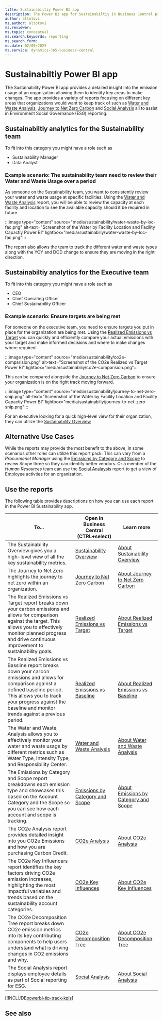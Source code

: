 ```yaml
---
title: Sustainabiltiy Power BI app
description: The Power BI app for Sustainabiltiy in Business Central provides comprehensive Sustainabiltiy analytics to stakeholders at all levels of your organization.
author: altotovi
ms.author: altotovi
ms.reviewer: 
ms.topic: conceptual
ms.search.keywords: reporting
ms.search.form: 
ms.date: 02/05/2025
ms.service: dynamics-365-business-central
---
```


# Sustainabiltiy Power BI app

The Sustainability Power BI app provides a detailed insight into the emission usage of an organization allowing them to identify key areas to make changes. The app provides a variety of reports focusing on different key areas that organizations would want to keep track of such as [Water and Waste Analysis](sustainability-powerbi-water-and-waste-analysis.md), [Journey to Net Zero Carbon](sustainability-powerbi-journey-to-net-zero-carbon.md) and [Social Analysis](https://businesscentral.dynamics.com?page=37091) all to assist in Environment Social Governance (ESG) reporting.


## Sustainabiltiy analytics for the Sustainability team

To fit into this category you might have a role such as
- Sustainability Manager 
- Data Analyst

### Example scenario: The sustainability team need to review their Water and Waste Usage over a period

As someone on the Sustainability team, you want to consistently review your water and waste usage at specific facilities. Using the [Water and Waste Analysis](sustainability-powerbi-water-and-waste-analysis.md) report, you will be able to review the capacity at each facility and location to see the available capacity should it be required in future.

:::image type="content" source="media/sustainability/water-waste-by-loc-fac.png" alt-text="Screenshot of the Water by Facility Location and Facility Capactiy Power BI" lightbox="media/sustainabiliy/water-waste-by-loc-fac.png":::

The report also allows the team to track the different water and waste types along with the YOY and DOD change to ensure they are moving in the right direction.


## Sustainabiltiy analytics for the Executive team
To fit into this category you might have a role such as
- CEO
- Chief Operating Officer
- Chief Sustainability Officer

### Example scenario: Ensure targets are being met

For someone on the executive team, you need to ensure targets you put in place for the organization are being met. Using the  [Realized Emissions vs Target](sustainability-powerbi-realized-emissions-vs-target.md) you can quickly and efficiently compare your actual emissions with your target and make informed decisions and where to make changes where required.

:::image type="content" source="media/sustainability/co2e-comparision.png" alt-text="Screenshot of the CO2e Realized vs Target Power BI" lightbox="media/sustainabiliy/co2e-comparision.png":::

This can be compared alongside the [Journey to Net Zero Carbon](sustainability-powerbi-journey-to-net-zero-carbon.md) to ensure your organization is on the right track moving forward.

:::image type="content" source="media/sustainability/journey-to-net-zero-snip.png" alt-text="Screenshot of the Water by Facility Location and Facility Capactiy Power BI" lightbox="media/sustainabiliy/journey-to-net-zero-snip.png":::

For an executive looking for a quick high-level view for their organization, they can utilize the [Sustainability Overview](sustainability-powerbi-sustainability-overview.md)

## Alternative Use Cases

While the reports may provide the most benefit to the above, in some scenarios other roles can utilize this report pack. This can vary from a *Procurmenet Manager* using the [Emissions by Category and Scope](sustainability-powerbi-emissions-by-category-and-scope.md) to review Scope three so they can identify better vendors. Or a member of the *Human Resources* team can use the [Social Analaysis](sustainability-powerbi-social-analysis.md) report to get a view of Employee activties for an organization.


## Use the reports

The following table provides descriptions on how you can use each report in the Power BI Sustainability app.

|To... | Open in Business Central (CTRL+select) | Learn more |
|------|---------------------------------------|----------- |
|The Sustainability Overview gives you a high-level view of all the key sustainability metrics.| [Sustainability Overview](https://businesscentral.dynamics.com?page=37084) | [About Sustainability Overview](sustainability-powerbi-sustainability-overview.md)|
|The Journey to Net Zero highlights the journey to net zero within an organization.| [Journey to Net Zero Carbon](https://businesscentral.dynamics.com?page=37090) | [About Journey to Net Zero Carbon](sustainability-powerbi-journey-to-net-zero-carbon.md)|
|The Realized Emissions vs Target report breaks down your carbon emissions and allows for comparison against the target. This allows you to effectively monitor planned progress and drive continuous improvement to sustainability goals.| [Realized Emissions vs Target](https://businesscentral.dynamics.com?page=37085) | [About Realized Emissions vs Target](sustainability-powerbi-realized-emissions-vs-target.md)|
|The Realized Emissions vs Bassline report breaks down your carbon emissions and allows for comparison against a defined baseline period. This allows you to track your progress against the baseline and monitor trends against a previous period.| [Realized Emissions vs Baseline](https://businesscentral.dynamics.com?page=37086) | [About Realized Emissions vs Baseline](sustainability-powerbi-realized-emissions-vs-baseline.md)|
|The Water and Waste Analysis allows you to effectively monitor your water and waste usage by different metrics such as Water Type, Intensity Type, and Responsibility Center.| [Water and Waste Analysis](https://businesscentral.dynamics.com?page=37087) | [About Water and Waste Analysis](sustainability-powerbi-water-and-waste-analysis.md)|
|The Emissions by Category and Scope report breakdowns each emission type and showcases this based on the Account Category and the Scope so you can see how each account and scope is tracking. | [Emissions by Category and Scope](https://businesscentral.dynamics.com?page=37088) | [About Emissions by Category and Scope](sustainability-powerbi-emissions-by-category-and-scope.md)|
|The CO2e Analysis report provides detailed insight into you CO2e Emissions and how you are purchasing Carbon Credit.| [CO2e Analysis](https://businesscentral.dynamics.com?page=37089) | [About CO2e Analysis](sustainability-powerbi-co2e-analysis.md)|
|The CO2e Key Influencers report identifies the key factors driving CO2e emission increases, highlighting the most impactful variables and trends based on the sustainability account categories.| [CO2e Key Influences](https://businesscentral.dynamics.com?page=37093) | [About CO2e Key Influences](sustainability-powerbi-co2e-key-influences.md)|
|The CO2e Decomposition Tree report breaks down CO2e emission metrics into its key contributing components to help users understand what is driving changes in CO2 emissions and why.| [CO2e Decomposition Tree](https://businesscentral.dynamics.com?page=37108) | [About CO2e Decomposition Tree](sustainability-powerbi-co2e-decomposition-tree.md)|
|The Social Analysis report displays employee details as part of Social reporting for ESG. | [Social Analysis](https://businesscentral.dynamics.com?page=37091) | [About Social Analysis](sustainability-powerbi-social-analysis.md)|

[!INCLUDE[powerbi-tip-track-kpis](includes/powerbi-tip-track-kpis.md)]

## See also